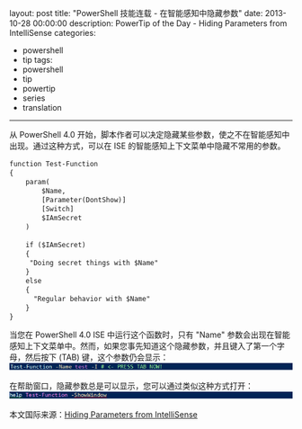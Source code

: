 layout: post
title: "PowerShell 技能连载 - 在智能感知中隐藏参数"
date: 2013-10-28 00:00:00
description: PowerTip of the Day - Hiding Parameters from IntelliSense
categories:
- powershell
- tip
tags:
- powershell
- tip
- powertip
- series
- translation
---
从 PowerShell 4.0 开始，脚本作者可以决定隐藏某些参数，使之不在智能感知中出现。通过这种方式，可以在 ISE 的智能感知上下文菜单中隐藏不常用的参数。

	function Test-Function
	{
	    param(
	        $Name,
	        [Parameter(DontShow)]
	        [Switch]
	        $IAmSecret
	    )
	    
	    if ($IAmSecret)
	    {
	     "Doing secret things with $Name"
	    }
	    else
	    {
	      "Regular behavior with $Name"
	    }
	}

当您在 PowerShell 4.0 ISE 中运行这个函数时，只有 "Name" 参数会出现在智能感知上下文菜单中。然而，如果您事先知道这个隐藏参数，并且键入了第一个字母，然后按下 (TAB) 键，这个参数仍会显示：
![](/img/2013-10-29-hiding-parameters-from-intellisense-001.png)

在帮助窗口，隐藏参数总是可以显示，您可以通过类似这种方式打开：
![](/img/2013-10-29-hiding-parameters-from-intellisense-002.png)
<!--more-->

本文国际来源：[Hiding Parameters from IntelliSense](http://community.idera.com/powershell/powertips/b/tips/posts/hiding-parameters-from-intellisense)

